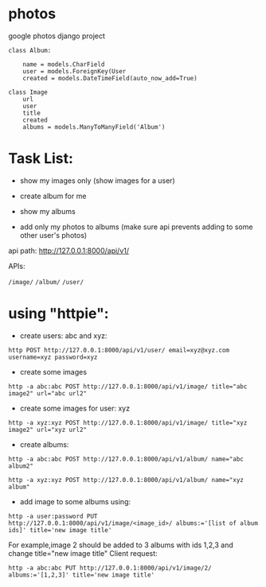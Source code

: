 # photos

google photos
django project

```
class Album:

    name = models.CharField
    user = models.ForeignKey(User
    created = models.DateTimeField(auto_now_add=True)
```

```
class Image
    url
    user
    title
    created
    albums = models.ManyToManyField('Album')
 ```

# Task List:
* show my images only (show images for a user)

* create album for me

* show my albums

* add only my photos to albums (make sure api prevents adding to some other user's photos)


api path: http://127.0.0.1:8000/api/v1/

APIs:

```/image/```
```/album/```
```/user/```

using "httpie":
===============

* create users: abc and xyz:
```http POST http://127.0.0.1:8000/api/v1/user/ email=abc@abc.com username=abc password=abc
http POST http://127.0.0.1:8000/api/v1/user/ email=xyz@xyz.com username=xyz password=xyz
```
* create some images
```http -a abc:abc POST http://127.0.0.1:8000/api/v1/image/ title="abc image" url="abc url"
http -a abc:abc POST http://127.0.0.1:8000/api/v1/image/ title="abc image2" url="abc url2"
```

* create some images for user: xyz
```http -a xyz:xyz POST http://127.0.0.1:8000/api/v1/image/ title="xyz image" url="xyz url"
http -a xyz:xyz POST http://127.0.0.1:8000/api/v1/image/ title="xyz image2" url="xyz url2"
```

* create albums:
```http -a abc:abc POST http://127.0.0.1:8000/api/v1/album/ name="abc album"
http -a abc:abc POST http://127.0.0.1:8000/api/v1/album/ name="abc album2"
```
```
http -a xyz:xyz POST http://127.0.0.1:8000/api/v1/album/ name="xyz album"
```

* add image to some albums using:
```
http -a user:password PUT http://127.0.0.1:8000/api/v1/image/<image_id>/ albums:='[list of album ids]' title='new image title'
```

For example,image 2 should be added to 3 albums  with ids 1,2,3  and change title="new image title"
Client request:
```
http -a abc:abc PUT http://127.0.0.1:8000/api/v1/image/2/ albums:='[1,2,3]' title='new image title'
```
